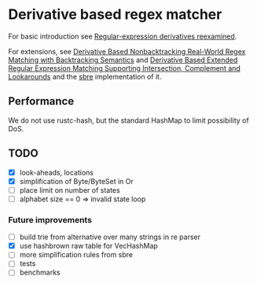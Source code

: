 # Derivative based regex matcher

For basic introduction see
[Regular-expression derivatives reexamined](https://www.khoury.northeastern.edu/home/turon/re-deriv.pdf).

For extensions, see
[Derivative Based Nonbacktracking Real-World Regex Matching with Backtracking Semantics](https://www.microsoft.com/en-us/research/uploads/prod/2023/04/pldi23main-p249-final.pdf)
and
[Derivative Based Extended Regular Expression Matching Supporting Intersection, Complement and Lookarounds](https://arxiv.org/pdf/2309.14401)
and the [sbre](https://github.com/ieviev/sbre/) implementation of it.

## Performance

We do not use rustc-hash, but the standard HashMap to limit possibility of DoS.

## TODO

- [x] look-aheads, locations
- [x] simplification of Byte/ByteSet in Or
- [ ] place limit on number of states
- [ ] alphabet size == 0 => invalid state loop

### Future improvements

- [ ] build trie from alternative over many strings in re parser
- [x] use hashbrown raw table for VecHashMap
- [ ] more simplification rules from sbre
- [ ] tests
- [ ] benchmarks

